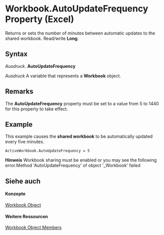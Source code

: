 
# Workbook.AutoUpdateFrequency Property (Excel)

Returns or sets the number of minutes between automatic updates to the shared workbook. Read/write  **Long**.


## Syntax

 _Ausdruck_. **AutoUpdateFrequency**

 _Ausdruck_ A variable that represents a **Workbook** object.


## Remarks

The  **AutoUpdateFrequency** property must be set to a value from 5 to 1440 for this property to take effect.


## Example

This example causes the  **shared workbook** to be automatically updated every five minutes.


```
ActiveWorkbook.AutoUpdateFrequency = 5
```


 **Hinweis**  Workbook sharing must be enabled or you may see the following error.Method 'AutoUpdateFrequency' of object '_Workbook' failed


## Siehe auch


#### Konzepte


[Workbook Object](8c00aa60-c974-eed3-0812-3c9625eb0d4c.md)
#### Weitere Ressourcen


[Workbook Object Members](http://msdn.microsoft.com/library/dce102a3-25de-3ff4-2ce5-bc56e08baca7%28Office.15%29.aspx)